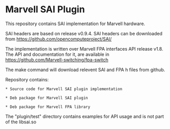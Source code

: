# Marvell SAI Plugin

This repository contains SAI implementation for Marvell hardware.

SAI headers are based on release v0.9.4. SAI headers can be downloaded from https://github.com/opencomputeproject/SAI/

The implementation is written over Marvell FPA interfaces API release v1.8. The API and documentation for it, are available in https://github.com/Marvell-switching/fpa-switch

The make command will download relevent SAI and FPA h files from github.

Repository contains:
    
    * Source code for Marvell SAI plugin implementation

    * Deb package for Marvell SAI plugin

    * Deb package for Marvell FPA library

The "plugin/test" directory contains examples for API usage and is not part of the libsai.so
